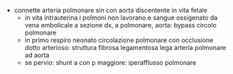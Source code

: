 - connette arteria polmonare sin con aorta discentente in vita fetale
	- in vita intrauterina i polmoni non lavorano e sangue ossigenato da vena embolicale a sezione dx, a polmonare, aorta: bypass circolo polmonare
	- in primo respiro neonato circolazione polmonare con occlusione dotto arterioso: struttura fibrosa legamentosa lega arteria polmonare ad aorta
	- se pervio: shunt a con p maggiore: iperafflusso polmonare